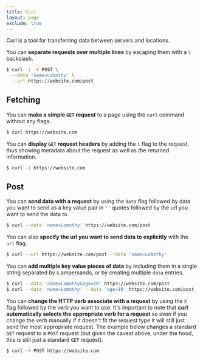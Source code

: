 ```yaml
---
title: Curl
layout: page
exclude: true
---
```


Curl is a tool for transferring data between servers and locations.

You can **separate requests over multiple lines** by escaping them with a `\` backslash.
```bash
$ curl -i -X POST \
  --data 'name=Lomothy' \
  --url https://website.com/post
```

## Fetching

You can **make a simple `GET` request** to a page using the `curl` command without any flags.
```bash
$ curl https://website.com
```

You can **display `GET` request headers** by adding the `i` flag to the request, thus showing metadata about the request as well as the returned information.
```bash
$ curl -i https://website.com
```

## Post

You can **send data with a request** by using the `data` flag followed by data you want to send as a key value pair in `''` quotes followed by the url you want to send the data to.
```bash
$ curl --data 'name=Lomothy' https://website.com/post
```

You can also **specify the url you want to send data to explicitly** with the `url` flag.
```bash
$ curl --url https://website.com/post --data 'name=Lomothy'
```

You can **add multiple key value pieces of data** by including them in a single string separated by `&` ampersands, or by creating multiple `data` entries.
```bash
$ curl --data 'name=Lomothy&age=10' https://website.com/post
$ curl --data 'name=Lomothy' --data 'age=10' https://website.com/post
```

You can **change the HTTP verb associate with a request** by using the `X` flag followed by the verb you want to use. It's important to note that **curl automatically selects the appropriate verb for a request** so even if you change the verb manually if it doesn't fit the request type it will still just send the most appropriate request. The example below changes a standard `GET` request to a `POST` request (but given the caveat above, under the hood, this is still just a standard `GET` request).
```bash
$ curl -X POST https://website.com
```
<!--stackedit_data:
eyJoaXN0b3J5IjpbLTE2Mzk1MTY4Nl19
-->
